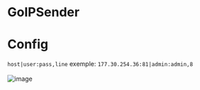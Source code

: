 # GoIPSender

# Config
``host|user:pass,line``
exemple: ``177.30.254.36:81|admin:admin,8``
<br/><br/>
![image](https://user-images.githubusercontent.com/74382279/198907983-7b0c6075-fdca-41ef-aba9-fe393d0b7b3e.png)
